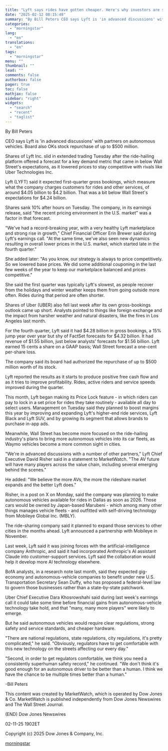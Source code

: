```yaml
---
title: "Lyft says rides have gotten cheaper. Here's why investors are selling."
date: "2025-02-12 08:15:48"
summary: "By Bill Peters CEO says Lyft is 'in advanced discussions' with partners on autonomous vehicles. Board also OKs stock repurchase of up to $500 million. Shares of Lyft Inc. slid in extended trading Tuesday after the ride-hailing platform offered a forecast for a key demand metric that came in below..."
categories:
  - "morningstar"
lang:
  - "en"
translations:
  - "en"
tags:
  - "morningstar"
menu: ""
thumbnail: ""
lead: ""
comments: false
authorbox: false
pager: true
toc: false
mathjax: false
sidebar: "right"
widgets:
  - "search"
  - "recent"
  - "taglist"
---
```


By Bill Peters

CEO says Lyft is 'in advanced discussions' with partners on autonomous vehicles. Board also OKs stock repurchase of up to $500 million.

Shares of Lyft Inc. slid in extended trading Tuesday after the ride-hailing platform offered a forecast for a key demand metric that came in below Wall Street's expectations, as it lowered prices to stay competitive with rivals like Uber Technologies Inc.

Lyft (LYFT) said it expected first-quarter gross bookings, which measure what the company charges customers for rides and other services, of around $4.05 billion to $4.2 billion. That was a bit below Wall Street's expectations for $4.24 billion.

Shares sank 10% after hours on Tuesday. The company, in its earnings release, said "the recent pricing environment in the U.S. market" was a factor in that forecast.

"We've had a record-breaking year, with a very healthy Lyft marketplace and strong rise in growth," Chief Financial Officer Erin Brewer said during Lyft's earnings call. "At the same time, we've also seen new dynamics resulting in overall lower prices in the U.S. market, which started late in the fourth quarter."

She added later: "As you know, our strategy is always to price competitively. So we lowered base prices. We did some additional couponing in the last few weeks of the year to keep our marketplace balanced and prices competitive."

She said the first quarter was typically Lyft's slowest, as people recover from the holidays and winter weather keeps them from going outside more often. Rides during that period are often shorter.

Shares of Uber (UBER) also fell last week after its own gross-bookings outlook came up short. Analysts pointed to things like foreign exchange and the impact from harsher weather and natural disasters, like the fires in Los Angeles last month.

For the fourth quarter, Lyft said it had $4.28 billion in gross bookings, a 15% jump year over year but shy of FactSet forecasts for $4.32 billion. It had revenue of $1.55 billion, just below analysts' forecasts for $1.56 billion. Lyft earned 15 cents a share on a GAAP basis; Wall Street forecast a one-cent per-share loss.

The company said its board had authorized the repurchase of up to $500 million worth of its stock.

Lyft reported the results as it starts to produce positive free cash flow and as it tries to improve profitability. Rides, active riders and service speeds improved during the quarter.

This month, Lyft began making its Price Lock feature - in which riders can pay to lock in a set price for rides they take routinely - available all day to select users. Management on Tuesday said they planned to boost margins this year by improving and expanding Lyft's higher-end ride services, Lyft Black and Lyft SUV, and by growing its segment that allows brands to purchase in-app ads.

Meanwhile, Wall Street has become more focused on the ride-hailing industry's plans to bring more autonomous vehicles into its car fleets, as Waymo vehicles become a more common sight in cities.

"We're in advanced discussions with a number of other partners," Lyft Chief Executive David Risher said in a statement to MarketWatch. "The AV future will have many players across the value chain, including several emerging behind the scenes."

He added: "We believe the more AVs, the more the rideshare market expands and the better Lyft does."

Risher, in a post on X on Monday, said the company was planning to make autonomous vehicles available for rides in Dallas as soon as 2026. Those cars would be owned by Japan-based Marubeni - which among many other things manages vehicle fleets - and outfitted with self-driving technology from Mobileye Global Inc. (MBLY).

The ride-sharing company said it planned to expand those services to other cities in the months ahead. Lyft announced a partnership with Mobileye in November.

Last week, Lyft said it was joining forces with the artificial-intelligence company Anthropic, and said it had incorporated Anthropic's AI assistant Claude into customer-support services. Lyft said the collaboration would help it develop more AI technology elsewhere.

BofA analysts, in a research note last month, said they expected gig-economy and autonomous-vehicle companies to benefit under new U.S. Transportation Secretary Sean Duffy, who has proposed a federal-level law to govern those businesses rather than a state-by-state patchwork.

Uber Chief Executive Dara Khosrowshahi said during last week's earnings call it could take some time before financial gains from autonomous-vehicle technology take hold, and that "many, many more players" were likely to emerge.

But he said autonomous vehicles would require clear regulations, strong safety and service standards, and cheaper hardware.

"There are national regulations, state regulations, city regulations, it's pretty complicated," he said. "Obviously, regulators have to get comfortable with this new technology on the streets affecting our every day."

"Second, in order to get regulators comfortable, we think you need a consistently superhuman safety record," he continued. "We don't think it's good enough for an autonomous driver to be better than a human. I think we have the chance to be multiple times better than a human."

-Bill Peters

This content was created by MarketWatch, which is operated by Dow Jones & Co. MarketWatch is published independently from Dow Jones Newswires and The Wall Street Journal.

(END) Dow Jones Newswires

02-11-25 1902ET

Copyright (c) 2025 Dow Jones & Company, Inc.

[morningstar](https://www.morningstar.com/news/marketwatch/20250211359/lyft-says-rides-have-gotten-cheaper-heres-why-investors-are-selling)
